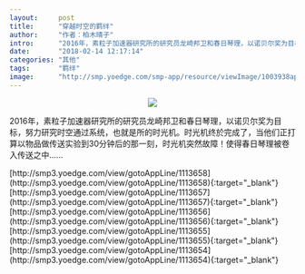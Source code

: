 ```yaml
---
layout:     post
title:      "穿越时空的羁绊"
author:     "作者：柏木晴子"
intro:      "2016年，素粒子加速器研究所的研究员龙崎邦卫和春日琴理，以诺贝尔奖为目标，努力研究时空通过系统，也就是所的时光机。时光机终於完成了，当他们正打算以物品做传送实验到30分钟后的那一刻，时光机突然故障！使得春日琴理被卷入传送之中......"
date:       "2018-02-14 12:17:14"
categories: "其他"
tags:       "羁绊"
image:      "http://smp.yoedge.com/smp-app/resource/viewImage/1003938appline.png"
---
```

<div style="text-align: center">
<p><img src="http://smp.yoedge.com/smp-app/resource/viewImage/1003938appline.png"/></p>
</div>
<p class="post-meta">
<span>2016年，素粒子加速器研究所的研究员龙崎邦卫和春日琴理，以诺贝尔奖为目标，努力研究时空通过系统，也就是所的时光机。时光机终於完成了，当他们正打算以物品做传送实验到30分钟后的那一刻，时光机突然故障！使得春日琴理被卷入传送之中......</span>
</p>
[http://smp3.yoedge.com/view/gotoAppLine/1113658](http://smp3.yoedge.com/view/gotoAppLine/1113658){:target="_blank"}
[http://smp3.yoedge.com/view/gotoAppLine/1113657](http://smp3.yoedge.com/view/gotoAppLine/1113657){:target="_blank"}
[http://smp3.yoedge.com/view/gotoAppLine/1113656](http://smp3.yoedge.com/view/gotoAppLine/1113656){:target="_blank"}
[http://smp3.yoedge.com/view/gotoAppLine/1113655](http://smp3.yoedge.com/view/gotoAppLine/1113655){:target="_blank"}
[http://smp3.yoedge.com/view/gotoAppLine/1113654](http://smp3.yoedge.com/view/gotoAppLine/1113654){:target="_blank"}



